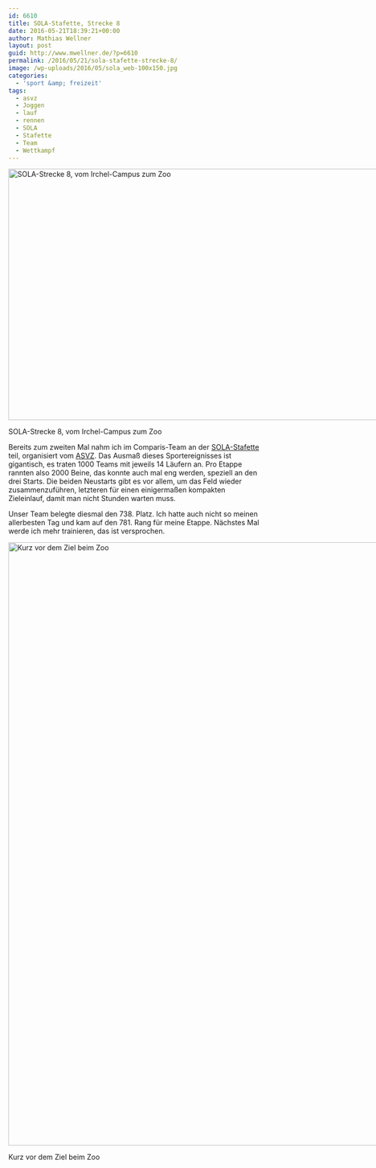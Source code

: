 ```yaml
---
id: 6610
title: SOLA-Stafette, Strecke 8
date: 2016-05-21T18:39:21+00:00
author: Mathias Wellner
layout: post
guid: http://www.mwellner.de/?p=6610
permalink: /2016/05/21/sola-stafette-strecke-8/
image: /wp-uploads/2016/05/sola_web-100x150.jpg
categories:
  - 'sport &amp; freizeit'
tags:
  - asvz
  - Joggen
  - lauf
  - rennen
  - SOLA
  - Stafette
  - Team
  - Wettkampf
---
```

<div id="attachment_6608" style="width: 1010px" class="wp-caption aligncenter">
  <img src="http://www.mwellner.de/wp-uploads/2016/05/strecke_web.jpg" alt="SOLA-Strecke 8, vom Irchel-Campus zum Zoo" width="1000" height="500" class="size-full wp-image-6608" srcset="http://www.mwellner.de/wp-uploads/2016/05/strecke_web.jpg 1000w, http://www.mwellner.de/wp-uploads/2016/05/strecke_web-350x175.jpg 350w, http://www.mwellner.de/wp-uploads/2016/05/strecke_web-250x125.jpg 250w, http://www.mwellner.de/wp-uploads/2016/05/strecke_web-150x75.jpg 150w" sizes="(max-width: 1000px) 100vw, 1000px" />
  
  <p class="wp-caption-text">
    SOLA-Strecke 8, vom Irchel-Campus zum Zoo
  </p>
</div>

Bereits zum zweiten Mal nahm ich im Comparis-Team an der <a href="http://portal.sola.asvz.ethz.ch" title="SOLA" target="_blank">SOLA-Stafette</a> teil, organisiert vom <a href="http://portal.asvz.ethz.ch" title="ASVZ" target="_blank">ASVZ</a>. Das Ausmaß dieses Sportereignisses ist gigantisch, es traten 1000 Teams mit jeweils 14 Läufern an. Pro Etappe rannten also 2000 Beine, das konnte auch mal eng werden, speziell an den drei Starts. Die beiden Neustarts gibt es vor allem, um das Feld wieder zusammenzuführen, letzteren für einen einigermaßen kompakten Zieleinlauf, damit man nicht Stunden warten muss. 

Unser Team belegte diesmal den 738. Platz. Ich hatte auch nicht so meinen allerbesten Tag und kam auf den 781. Rang für meine Etappe. Nächstes Mal werde ich mehr trainieren, das ist versprochen. 

<div id="attachment_6606" style="width: 810px" class="wp-caption aligncenter">
  <img src="http://www.mwellner.de/wp-uploads/2016/05/sola_web.jpg" alt="Kurz vor dem Ziel beim Zoo" width="800" height="1200" class="size-full wp-image-6606" srcset="http://www.mwellner.de/wp-uploads/2016/05/sola_web.jpg 800w, http://www.mwellner.de/wp-uploads/2016/05/sola_web-233x350.jpg 233w, http://www.mwellner.de/wp-uploads/2016/05/sola_web-683x1024.jpg 683w, http://www.mwellner.de/wp-uploads/2016/05/sola_web-100x150.jpg 100w" sizes="(max-width: 800px) 100vw, 800px" />
  
  <p class="wp-caption-text">
    Kurz vor dem Ziel beim Zoo
  </p>
</div>